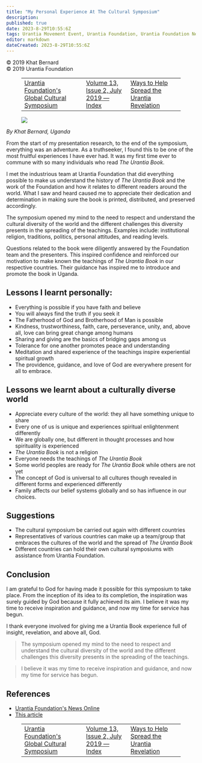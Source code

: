 ```yaml
---
title: "My Personal Experience At The Cultural Symposium"
description: 
published: true
date: 2023-8-29T10:55:6Z
tags: Urantia Movement Event, Urantia Foundation, Urantia Foundation News Online, article
editor: markdown
dateCreated: 2023-8-29T10:55:6Z
---
```


<p class="v-card v-sheet theme--light gray lighten-3 px-2">© 2019 Khat Bernard<br>© 2019 Urantia Foundation</p>
<figure class="table chapter-navigator">
  <table>
    <tbody>
      <tr>
        <td>
        <a href="/en/article/Claire_Mylanus/Urantia_Foundations_Global_Cultural_Symposium">
          <span class="mdi mdi-arrow-left-drop-circle"></span><span class="pl-2">Urantia Foundation's Global Cultural Symposium</span>
        </a>
        </td>
        <td>
        <a href="/en/index/articles_uf_news_online#volume-13-issue-2-july-2019">
          <span class="mdi mdi-book-open-variant"></span><span class="pl-2">Volume 13, Issue 2, July 2019 — Index</span>
        </a>
        </td>
        <td>
        <a href="/en/article/Mo_Siegel/Ways_to_Help_Spread_the_Urantia_Revelation">
          <span class="pr-2">Ways to Help Spread the Urantia Revelation</span><span class="mdi mdi-arrow-right-drop-circle"></span>
        </a>
        </td>
      </tr>
    </tbody>
  </table>
</figure>


<figure id="Figure_1" class="image urantiapedia image-style-align-left">
<img src="/image/article/UF_News_Online/2019_07/028.jpg">
</figure>

_By Khat Bernard, Uganda_

From the start of my presentation research, to the end of the symposium, everything was an adventure. As a truthseeker, I found this to be one of the most fruitful experiences I have ever had. It was my first time ever to commune with so many individuals who read _The Urantia Book_.

I met the industrious team at Urantia Foundation that did everything possible to make us understand the history of _The Urantia Book_ and the work of the Foundation and how it relates to different readers around the world. What I saw and heard caused me to appreciate their dedication and determination in making sure the book is printed, distributed, and preserved accordingly.

The symposium opened my mind to the need to respect and understand the cultural diversity of the world and the different challenges this diversity presents in the spreading of the teachings. Examples include: institutional religion, traditions, politics, personal attitudes, and reading levels.

Questions related to the book were diligently answered by the Foundation team and the presenters. This inspired confidence and reinforced our motivation to make known the teachings of _The Urantia Book_ in our respective countries. Their guidance has inspired me to introduce and promote the book in Uganda.

## Lessons I learnt personally:

- Everything is possible if you have faith and believe
- You will always find the truth if you seek it
- The Fatherhood of God and Brotherhood of Man is possible
- Kindness, trustworthiness, faith, care, perseverance, unity, and, above all, love can bring great change among humans
- Sharing and giving are the basics of bridging gaps among us
- Tolerance for one another promotes peace and understanding
- Meditation and shared experience of the teachings inspire experiential spiritual growth
- The providence, guidance, and love of God are everywhere present for all to embrace.


## Lessons we learnt about a culturally diverse world

- Appreciate every culture of the world: they all have something unique to share
- Every one of us is unique and experiences spiritual enlightenment differently
- We are globally one, but different in thought processes and how spirituality is experienced
- _The Urantia Book_ is not a religion
- Everyone needs the teachings of _The Urantia Book_
- Some world peoples are ready for _The Urantia Book_ while others are not yet
- The concept of God is universal to all cultures though revealed in different forms and experienced differently
- Family affects our belief systems globally and so has influence in our choices.


## Suggestions

- The cultural symposium be carried out again with different countries
- Representatives of various countries can make up a team/group that embraces the cultures of the world and the spread of _The Urantia Book_
- Different countries can hold their own cultural symposiums with assistance from Urantia Foundation.


## Conclusion

I am grateful to God for having made it possible for this symposium to take place. From the inception of its idea to its completion, the inspiration was surely guided by God because it fully achieved its aim. I believe it was my time to receive inspiration and guidance, and now my time for service has begun.

I thank everyone involved for giving me a Urantia Book experience full of insight, revelation, and above all, God.

> The symposium opened my mind to the need to respect and understand the cultural diversity of the world and the different challenges this diversity presents in the spreading of the teachings.

> I believe it was my time to receive inspiration and guidance, and now my time for service has begun.


## References

- [Urantia Foundation's News Online](https://www.urantia.org/urantia-foundation/newsletter-pdf-archives)
- [This article](https://www.urantia.org/news/2019-06/urantia-foundations-global-cultural-symposium)

<figure class="table chapter-navigator">
  <table>
    <tbody>
      <tr>
        <td>
        <a href="/en/article/Claire_Mylanus/Urantia_Foundations_Global_Cultural_Symposium">
          <span class="mdi mdi-arrow-left-drop-circle"></span><span class="pl-2">Urantia Foundation's Global Cultural Symposium</span>
        </a>
        </td>
        <td>
        <a href="/en/index/articles_uf_news_online#volume-13-issue-2-july-2019">
          <span class="mdi mdi-book-open-variant"></span><span class="pl-2">Volume 13, Issue 2, July 2019 — Index</span>
        </a>
        </td>
        <td>
        <a href="/en/article/Mo_Siegel/Ways_to_Help_Spread_the_Urantia_Revelation">
          <span class="pr-2">Ways to Help Spread the Urantia Revelation</span><span class="mdi mdi-arrow-right-drop-circle"></span>
        </a>
        </td>
      </tr>
    </tbody>
  </table>
</figure>

